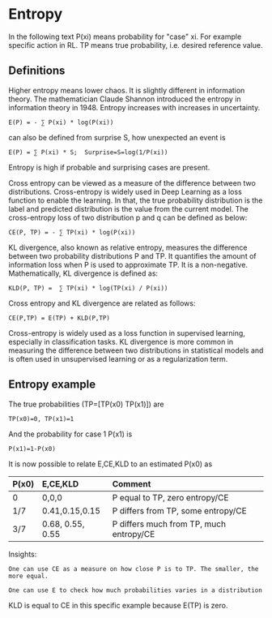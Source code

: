 # Entropy

In the following text P(xi) means probability for "case" xi. For example specific action in RL.
TP means true probability, i.e. desired reference value.

## Definitions
Higher entropy means lower chaos. It is slightly different in information theory. The mathematician Claude Shannon
introduced the entropy in information theory in 1948. Entropy increases with increases in uncertainty.

    E(P) = - ∑ P(xi) * log(P(xi))
can also be defined from surprise S, how unexpected an event is

    E(P) = ∑ P(xi) * S;  Surprise=S=log(1/P(xi))

Entropy is high if probable and surprising cases are present.

Cross entropy can be viewed as a measure of the difference between two distributions. Cross-entropy is widely used in Deep Learning 
as a loss function to enable the learning. In that, the true probability distribution is the label and predicted 
distribution is the value from the current model. The cross-entropy loss of two distribution p and q can be defined 
as below:

    CE(P, TP) = - ∑ TP(xi) * log(P(xi))
KL divergence, also known as relative entropy, measures the difference between two probability
distributions P and TP. It quantifies the amount of information loss when P is used to approximate TP.
It is a non-negative. Mathematically, KL divergence is defined as:

    KLD(P, TP) =  ∑ TP(xi) * log(TP(xi) / P(xi))
Cross entropy and KL divergence are related as follows:

    CE(P,TP) = E(TP) + KLD(P,TP)
Cross-entropy is widely used as a loss function in supervised learning, especially in classification tasks. 
KL divergence is more common in measuring the difference between two distributions in statistical models and 
is often used in unsupervised learning or as a regularization term.

## Entropy example
The true probabilities (TP=[TP(x0) TP(x1)]) are

    TP(x0)=0, TP(x1)=1
And the probability for case 1 P(x1) is 

    P(x1)=1-P(x0)
It is now possible to relate E,CE,KLD to an estimated P(x0) as

| P(x0) | E,CE,KLD         | Comment                                 |
|-------|:-----------------|:----------------------------------------|
| 0     | 0,0,0            | P equal to TP, zero entropy/CE          |
| 1/7   | 0.41,0.15,0.15   | P differs from TP, some entropy/CE      |
| 3/7   | 0.68, 0.55, 0.55 | P differs much from TP, much entropy/CE |

Insights: 
        
    One can use CE as a measure on how close P is to TP. The smaller, the more equal.

    One can use E to check how much probabilities varies in a distribution

KLD is equal to CE in this specific example because E(TP) is zero.






